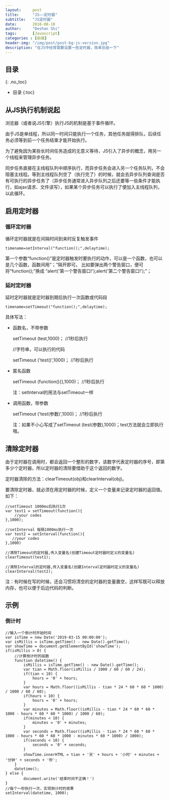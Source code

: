 ```yaml
---
layout:     post
title:      "JS——定时器"
subtitle:   "JS定时器"
date:       2018-08-10
author:     "Deshan Shi"
tags:       [Javascript]
categories : [前端]
header-img: "/img/post/post-bg-js-version.jpg"
description: "在JS中经常需要设置一些定时器，简单总结一下"
---
```


## 目录
{: .no_toc}

* 目录
{:toc}

## 从JS执行机制说起

浏览器（或者说JS引擎）执行JS的机制是基于事件循环。

由于JS是单线程，所以同一时间只能执行一个任务，其他任务就得排队，后续任务必须等到前一个任务结束才能开始执行。

为了避免因为某些长时间任务造成的无意义等待，JS引入了异步的概念，用另一个线程来管理异步任务。

同步任务直接在主线程队列中顺序执行，而异步任务会进入另一个任务队列，不会阻塞主线程。等到主线程队列空了（执行完了）的时候，就会去异步队列查询是否有可执行的异步任务了（异步任务通常进入异步队列之后还要等一些条件才能执行，如ajax请求、文件读写），如果某个异步任务可以执行了便加入主线程队列，以此循环。

## 启用定时器

### 循环定时器

循环定时器就是在间隔时间到来时反复触发事件

	timename=setInterval("function();",delaytime);

第一个参数“function()”是定时器触发时要执行的动作，可以是一个函数，也可以是几个函数，函数间用“；”隔开即可。
比如要弹出两个警告窗口，便可将“function();”换成 “alert('第一个警告窗口!');alert('第二个警告窗口!');”；

### 延时定时器

延时定时器就是定时器到期后执行一次函数或代码段

	timename=setTimeout("function();",delaytime);

具体写法：

+ 函数名，不带参数

	setTimeout (test,1000)；           //1秒后执行

	//字符串，可以执行的代码

	setTimeout ('test()',1000)；       //1秒后执行

+ 匿名函数

	setTimeout (function(){},1000)；   //1秒后执行

	注：setInterval的用法与setTimeout一样

+ 调用函数，带参数

	setTimeout ('test(参数)',1000)；      //1秒后执行

	注：如果不小心写成了setTimeout (test(参数),1000)；test方法就会立即执行哦。

## 清除定时器

由于定时器在调用时，都会返回一个整形的数字，该数字代表定时器的序号，即第多少个定时器，所以定时器的清除要借助于这个返回的数字。
 
定时器清除的方法：clearTimeout(obj)和clearInterval(obj)。

要清除定时器，就必须在用定时器的时候，定义一个变量来记录定时器的返回值。如下：

	//setTimeout 1000ms后执行1次
	var test1 = setTimeout(function(){
	    //your codes
	},1000);
	 
	//setInterval 每隔1000ms执行一次
	var test2 = setInterval(function(){
	   //your codes
	},1000)
	 
	//清除Timeout的定时器,传入变量名(创建Timeout定时器时定义的变量名)
	clearTimeout(test1);
	 
	//清除Interval的定时器,传入变量名(创建Interval定时器时定义的变量名)
	clearInterval(test2);

注：有时候在写的时候，还会习惯将清空的定时器的变量置空，这样写既可以释放内存，也可以便于后边代码的判断。

## 示例

### 倒计时

	//输入一个倒计时开始时间
	var isTime = new Date('2019-03-15 00:00:00');
	var isMillis = isTime.getTime() - new Date().getTime();
	var showTime = document.getElementById('showTime');
	if(isMillis > 0) {
		//计算倒计时的函数
		function datetime() {
			isMillis = isTime.getTime() - new Date().getTime();
			var tian = Math.floor(isMillis / 1000 / 60 / 60 / 24);
			if(tian < 10) {
				hours = '0' + hours;
			}
			var hours = Math.floor((isMillis - tian * 24 * 60 * 60 * 1000) / 1000 / 60 / 60);
			if(hours < 10) {
				hours = '0' + hours;
			}
			var minutes = Math.floor((isMillis - tian * 24 * 60 * 60 * 1000 - hours * 60 * 60 * 1000) / 1000 / 60);
			if(minutes < 10) {
				minutes = '0' + minutes;
			}
			var seconds = Math.floor((isMillis - tian * 24 * 60 * 60 * 1000 - hours * 60 * 60 * 1000 - minutes * 60 * 1000) / 1000);
			if(seconds < 10) {
				seconds = '0' + seconds;
			}
			showTime.innerHTML = tian + '天' + hours + '小时' + minutes + '分钟' + seconds + '秒';
		}
		datetime();
	} else {
			document.write('结束时间不正确！')
	}
	//每个一秒执行一次，实现倒计时的效果
	setInterval(datetime, 1000);